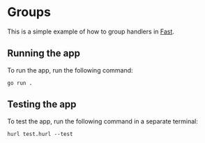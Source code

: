 # Groups

This is a simple example of how to group handlers in [Fast](https://github.com/Esequiel378/fast).

## Running the app

To run the app, run the following command:

```shell
go run .
```

## Testing the app

To test the app, run the following command in a separate terminal:

```shell
hurl test.hurl --test
```
